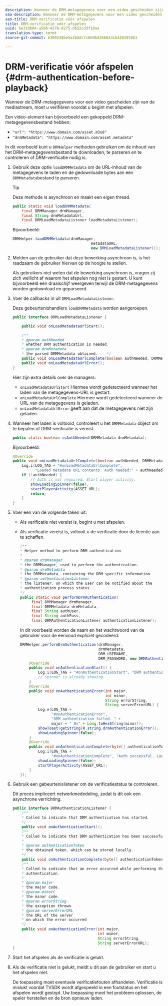 ```yaml
---
description: Wanneer de DRM-metagegevens voor een video gescheiden zijn van de mediastream, moet u verifiëren voordat u begint met afspelen.
seo-description: Wanneer de DRM-metagegevens voor een video gescheiden zijn van de mediastream, moet u verifiëren voordat u begint met afspelen.
seo-title: DRM-verificatie vóór afspelen
title: DRM-verificatie vóór afspelen
uuid: be319b04-a506-4278-8275-db32cd3f18aa
translation-type: tm+mt
source-git-commit: e300238be5a2bddc7c6b9bd26682dcb4401959b1

---
```



# DRM-verificatie vóór afspelen {#drm-authentication-before-playback}

Wanneer de DRM-metagegevens voor een video gescheiden zijn van de mediastream, moet u verifiëren voordat u begint met afspelen.

Een video-element kan bijvoorbeeld een gekoppeld DRM-metagegevensbestand hebben:

* `"url": "https://www.domain.com/asset.m3u8"`
* `"drmMetadata": "https://www.domain.com/asset.metadata"`

In dit voorbeeld kunt u `DRMHelper` methoden gebruiken om de inhoud van het DRM-metagegevensbestand te downloaden, te parseren en te controleren of DRM-verificatie nodig is.

1. Gebruik deze optie `loadDRMMetadata` om de URL-inhoud van de metagegevens te laden en de gedownloade bytes aan een `DRMMetadata`bestand te parseren.

   >[!TIP]
   >
   >Deze methode is asynchroon en maakt een eigen thread.

   ```java
   public static void loadDRMMetadata( 
       final DRMManager drmManager, 
       final String drmMetadataUrl,  
       final DRMLoadMetadataListener loadMetadataListener); 
   ```

   Bijvoorbeeld:

   ```java
   DRMHelper.loadDRMMetadata(drmManager,  
                                      metadataURL,  
                                      new DRMLoadMetadataListener());
   ```

1. Melden aan de gebruiker dat deze bewerking asynchroon is, is het raadzaam de gebruiker hiervan op de hoogte te stellen.

   Als gebruikers niet weten dat de bewerking asynchroon is, vragen zij zich wellicht af waarom het afspelen nog niet is gestart. U kunt bijvoorbeeld een draaischijf weergeven terwijl de DRM-metagegevens worden gedownload en geparseerd.

1. Voer de callbacks in uit `DRMLoadMetadataListener`.

   Deze gebeurtenishandlers `loadDRMMetadata` worden aangeroepen.

   ```java
   public interface DRMLoadMetadataListener { 
   
       public void onLoadMetadataUrlStart(); 
   
       /** 
       * @param authNeeded 
       * whether DRM authentication is needed. 
       * @param drmMetadata 
       * the parsed DRMMetadata obtained.    */ 
       public void onLoadMetadataUrlComplete(boolean authNeeded, DRMMetadata drmMetadata); 
       public void onLoadMetadataUrlError(); 
   } 
   ```

   Hier zijn extra details over de managers:

   * `onLoadMetadataUrlStart` Hiermee wordt gedetecteerd wanneer het laden van de metagegevens-URL is gestart.
   * `onLoadMetadataUrlComplete` Hiermee wordt gedetecteerd wanneer de URL van de metagegevens is geladen.
   * `onLoadMetadataUrlError` geeft aan dat de metagegevens niet zijn geladen.

1. Wanneer het laden is voltooid, controleert u het `DRMMetadata` object om te bepalen of DRM-verificatie is vereist.

   ```java
   public static boolean isAuthNeeded(DRMMetadata drmMetadata);
   ```

   Bijvoorbeeld:

   ```java
   @Override 
   public void onLoadMetadataUrlComplete(boolean authNeeded, DRMMetadata drmMetadata) {  
       Log.i(LOG_TAG + "#onLoadMetadataUrlComplete",  
             "Loaded metadata URL contents. Auth needed:" + authNeeded + "."); 
       if (!authNeeded) { 
           // Auth is not required. Start player activity.     
           showLoadingSpinner(false);     
           startPlayerActivity(ASSET_URL); 
           return; 
       } 
   } 
   ```

1. Voer een van de volgende taken uit:

   * Als verificatie niet vereist is, begint u met afspelen.
   * Als verificatie vereist is, voltooit u de verificatie door de licentie aan te schaffen.

      ```java
      /** 
      * Helper method to perform DRM authentication. 
      * 
      * @param drmManager 
      * the DRMManager, used to perform the authentication. 
      * @param drmMetadata 
      * the DRMMetadata, containing the DRM specific information. 
      * @param authenticationListener 
      * the listener, on which the user can be notified about the 
      * authentication process status. 
      */ 
      public static void performDrmAuthentication( 
           final DRMManager drmManager,  
           final DRMMetadata drmMetadata, 
           final String authUser,  
           final String authPass,  
           final DRMAuthenticationListener authenticationListener);
      ```

      In dit voorbeeld worden de naam en het wachtwoord van de gebruiker voor de eenvoud expliciet gecodeerd:

      ```java
      DRMHelper.performDrmAuthentication(drmManager,  
                                         drmMetadata,  
                                         DRM_USERNAME,  
                                         DRM_PASSWORD, new DRMAuthenticationListener() { 
          @Override 
          public void onAuthenticationStart() { 
              Log.i(LOG_TAG + "#onAuthenticationStart", "DRM authentication started."); 
              // Spinner is already showing. 
          } 
          @Override 
          public void onAuthenticationError(int major,  
                                            int minor,  
                                            String errorString,  
                                            String serverErrorURL) { 
              Log.e(LOG_TAG +  
                    "#onAuthenticationError",  
                    "DRM authentication failed. " +  
                    major + " 0x" + Long.toHexString(minor)); 
              showToast(getString(R.string.drmAuthenticationError));   
              showLoadingSpinner(false); 
          } 
          @Override 
          public void onAuthenticationComplete(byte[] authenticationToken) { 
              Log.i(LOG_TAG +  
                    "#onAuthenticationComplete", "Auth successful. Launching content."); 
              showLoadingSpinner(false); 
              startPlayerActivity(ASSET_URL); 
          } 
      }); 
      ```

1. Gebruik een gebeurtenislistener om de verificatiestatus te controleren.

   Dit proces impliceert netwerkmededeling, zodat is dit ook een asynchrone verrichting.

   ```java
   public interface DRMAuthenticationListener { 
       /** 
       * Called to indicate that DRM authentication has started. 
       */ 
       public void onAuthenticationStart(); 
       /** 
       * Called to indicate that DRM authentication has been successful. 
       * 
       * @param authenticationToken 
       * the obtained token, which can be stored locally. 
       */ 
       public void onAuthenticationComplete(byte[] authenticationToken); 
       /** 
       * Called to indicate that an error occurred while performing the DRM 
       * authentication. 
       * 
       * @param major 
       * the major code. 
       * @param minorC 
       * the minor code. 
       * @param errorString 
       * the exception thrown. 
       * @param serverErrorURL 
       * the URL of the server  
       * on which the error occurred 
       */ 
       public void onAuthenticationError(int major,  
                                         int minor,  
                                         String errorString,  
                                         String serverErrorURL); 
   } 
   ```

1. Start het afspelen als de verificatie is gelukt.
1. Als de verificatie niet is gelukt, meldt u dit aan de gebruiker en start u het afspelen niet.

   De toepassing moet eventuele verificatiefouten afhandelen. Verificatie is mislukt voordat TVSDK wordt afgespeeld in een foutstatus en het afspelen wordt gestopt. Uw toepassing moet het probleem oplossen, de speler herstellen en de bron opnieuw laden.
